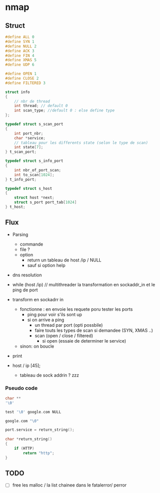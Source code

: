 # nmap

## Struct

```c
#define ALL 0
#define SYN 1
#define NULL 2
#define ACK 3
#define FIN 4
#define XMAS 5
#define UDP 6

#define OPEN 1
#define CLOSE 2
#define FILTERED 3

struct info
{
    // nbr de thread
    int thread; // default 0
    int scan_type; //default 0 : else define type
};

typedef struct s_scan_port
{
    int port_nbr;
    char *service;
    // tableau pour les differents state (selon le type de scan)
    int state[7];
} t_scan_port;

typedef struct s_info_port
{
    int nbr_of_port_scan;
    int to_scan[1024];
} t_info_port;

typedef struct s_host
{
    struct host *next;
    struct s_port port_tab[1024]
} t_host;
```

## Flux

- Parsing
    - commande
    - file ? 
    - option 
        - return un tableau de host /ip / NULL
        - sauf si option help
- dns resolution
- while (host /ip)
// multithreader la transformation en sockaddr_in et le ping de port
- transform en sockadrr in
    - fonctionne : en envoie les requete poru tester les ports
        - ping pour voir s'ils sont up
        - si on arrive a ping
            - un thread par port (opti possbile)
            - faire touts les types de scan si demandee (SYN, XMAS ..)
            - scan (open / close / filtered)
                -  si open (essaie de determiner le service)
    - sinon: on boucle    
- print


- host / ip [45];
    - tableau de sock addrin ? zzz


### Pseudo code

```c
char **
'\0'

test '\0' google.com NULL

google.com "\0"
```


```c
port.service = return_string();
 
char *return_string()
{
    if (HTTP)
        return "http";
}
```

## TODO

- [ ] free les malloc / la list chainee dans le fatalerror/ perror